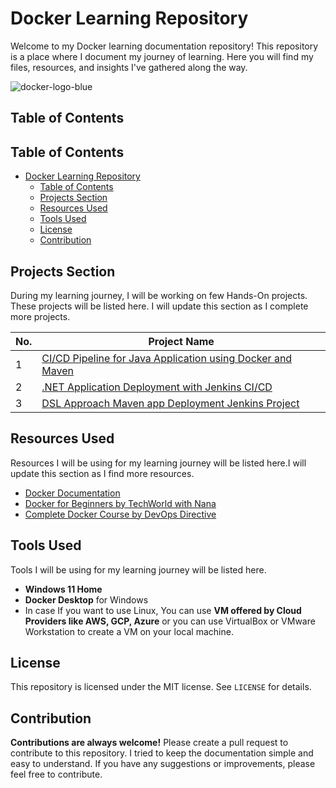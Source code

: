 # Docker Learning Repository

Welcome to my Docker learning documentation repository! This repository is a place where I document my journey of learning. Here you will find my files, resources, and insights I've gathered along the way.

![docker-logo-blue](https://github.com/mathesh-me/docker-learning/assets/144098846/9e9dfd14-e6a0-41de-95a3-364ea38372b6)


## Table of Contents

## Table of Contents

- [Docker Learning Repository](#docker-learning-repository)
  - [Table of Contents](#table-of-contents)
  - [Projects Section](#projects-section)
  - [Resources Used](#resources-used)
  - [Tools Used](#tools-used)
  - [License](#license)
  - [Contribution](#contribution)


## Projects Section

During my learning journey, I will be working on few Hands-On projects. These projects will be listed here. I will update this section as I complete more projects.

| No. | Project Name | 
| --- | ------------ | 
| 1 | [CI/CD Pipeline for Java Application using Docker and Maven](https://github.com/mathesh-me/ci-cd-pipeline-docker-maven) |
| 2 | [.NET Application Deployment with Jenkins CI/CD](https://github.com/mathesh-me/ci-cd-dotnet-app-deployment) |
| 3 | [DSL Approach Maven app Deployment Jenkins Project ](https://github.com/mathesh-me/dsl-approach-jenkins-project) |


## Resources Used

Resources I will be using for my learning journey will be listed here.I will update this section as I find more resources.

- [Docker Documentation](https://docs.docker.com/)
- [Docker for Beginners by TechWorld with Nana](https://www.youtube.com/watch?v=3c-iBn73dDE)
- [Complete Docker Course by DevOps Directive](https://youtu.be/RqTEHSBrYFw?si=1ilFPwteV4pKPfS_)

## Tools Used

Tools I will be using for my learning journey will be listed here.

* **Windows 11 Home**
* **Docker Desktop** for Windows
* In case If you want to use Linux, You can use **VM offered by Cloud Providers like AWS, GCP, Azure** or you can use VirtualBox or VMware Workstation to create a VM on your local machine.

## License

This repository is licensed under the MIT license. See `LICENSE` for details.

## Contribution

**Contributions are always welcome!** Please create a pull request to contribute to this repository. I tried to keep the documentation simple and easy to understand. If you have any suggestions or improvements, please feel free to contribute.
